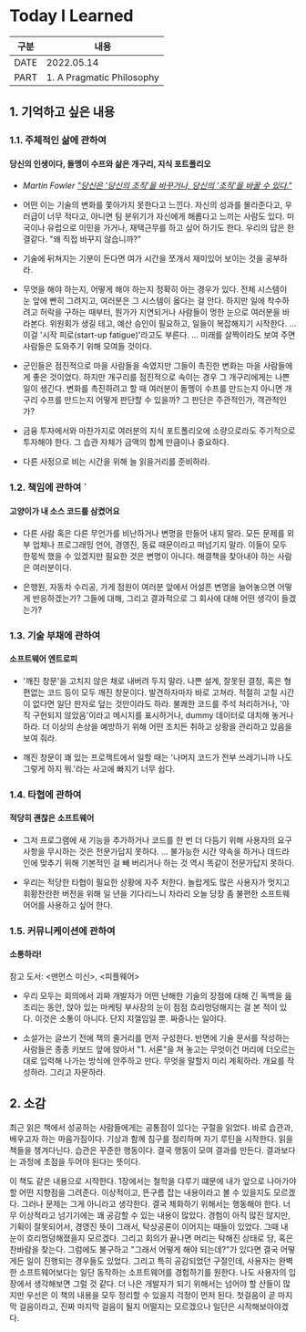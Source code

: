 # Today I Learned
| 구분  | 내용                       |
|------|---------------------------|
| DATE | 2022.05.14                |
| PART | 1. A Pragmatic Philosophy |


## 1. 기억하고 싶은 내용

### 1.1. 주체적인 삶에 관하여 
#### 당신의 인생이다, 돌멩이 수프와 삶은 개구리, 지식 포트폴리오
* <i>Martin Fowler ["당신은 '당신의 조직'을 바꾸거나, 당신의 '조직'을 바꿀 수 있다."](https://wiki.c2.com/?ChangeYourOrganization)</i>

* 어떤 이는 기술의 변화를 쫓아가지 못한다고 느낀다. 자신의 성과를 몰라준다고, 우러급이 너무 적다고, 아니면 팀 분위기가 자신에게 해롭다고 느끼는 사람도 있다. 미국이나 유럽으로 이민을 가거나, 재택근무를 하고 싶어 하기도 한다. 우리의 답은 한결같다. "왜 직접 바꾸지 않습니까?"

* 기술에 뒤쳐지는 기분이 든다면 여가 시간을 쪼개서 재미있어 보이는 것을 공부하라. 

* 무엇을 해야 하는지, 어떻게 해야 하는지 정확히 아는 경우가 있다. 전체 시스템이 눈 앞에 빤히 그려지고, 여러분은 그 시스템이 옳다는 걸 안다. 하지만 일에 착수하려고 허락을 구하는 때부터, 뭔가가 지연되거나 사람들이 멍한 눈으로 여러분을 바라본다. 위원회가 생길 테고, 예산 승인이 필요하고, 일들이 복잡해지기 시작한다. ... 이걸 '시작 피로(start-up fatigue)'라고도 부른다. ... 미래를 살짝이라도 보여 주면 사람들은 도와주기 위해 모여들 것이다.

* 군인들은 점진적으로 마을 사람들을 속였지만 그들이 촉진한 변화는 마을 사람들에게 좋은 것이었다. 하지만 개구리를 점진적으로 속이는 경우 그 개구리에게는 나쁜 일이 생긴다. 변화를 촉진하려고 할 때 여러분이 돌멩이 수프를 만드는지 아니면 개구리 수프를 만드는지 어떻게 판단할 수 있을까? 그 판단은 주관적인가, 객관적인가?

* 금융 투자에서와 마찬가지로 여러분의 지식 포트폴리오에 소량으로라도 주기적으로 투자해야 한다. 그 습관 자체가 금액의 합계 만큼이나 중요하다. 

* 다른 사정으로 비는 시간을 위해 늘 읽을거리를 준비하라. 

### 1.2. 책임에 관하여 `
#### 고양이가 내 소스 코드를 삼켰어요 
* 다른 사람 혹은 다른 무언가를 비난하거나 변명을 만들어 내지 말라. 모든 문제를 외부 업체나 프로그래밍 언어, 경영진, 동료 때문이라고 떠넘기지 말라. 이들이 모두 한몫씩 했을 수 있겠지만 필요한 것은 변명이 아니다. 해결책을 찾아내야 하는 사람은 여러분이다. 

* 은행원, 자동차 수리공, 가게 점원이 여러분 앞에서 어설픈 변명을 늘어놓으면 어떻게 반응하겠는가? 그들에 대해, 그리고 결과적으로 그 회사에 대해 어떤 생각이 들겠는가?

### 1.3. 기술 부채에 관하여 
#### 소프트웨어 엔트로피 
* '깨진 창문'을 고치지 않은 채로 내버려 두지 말라. 나쁜 설계, 잘못된 결정, 혹은 형편없는 코드 등이 모두 깨진 창문이다. 발견하자마자 바로 고쳐라. 적절히 고칠 시간이 없다면 일단 판자로 덮는 것만이라도 하라. 불쾌한 코드를 주석 처리하거나, '아직 구현되지 않았음'이라고 메시지를 표시하거나, dummy 데이터로 대치해 놓거나 하라. 더 이상의 손상을 예방하기 위해 어떤 조치든 취하고 상황을 관리하고 있음을 보여 줘라. 

* 깨진 창문이 꽤 있는 프로젝트에서 일할 때는 '나머지 코드가 전부 쓰레기니까 나도 그렇게 하지 뭐.'라는 사고에 빠지기 너무 쉽다. 

### 1.4. 타협에 관하여 
#### 적당히 괜찮은 소프트웨어 
* 그저 프로그램에 새 기능을 추가하거나 코드를 한 번 더 다듬기 위해 사용자의 요구 사항을 무시하는 것은 전문가답지 못하다. ... 불가능한 시간 약속을 하거나 데드라인에 맞추기 위해 기본적인 걸 빼 버리거나 하는 것 역시 똑같이 전문가답지 못하다. 

* 우리는 적당한 타협이 필요한 상황에 자주 처한다. 놀랍게도 많은 사용자가 멋지고 휘황찬란한 버전을 위해 일 년을 기다리느니 차라리 오늘 당장 좀 불편한 소프트웨어어를 사용하고 싶어 한다. 

### 1.5. 커뮤니케이션에 관하여 
#### 소통하라!
참고 도서: <맨먼스 미신>, <피플웨어>

* 우리 모두는 회의에서 괴짜 개발자가 어떤 난해한 기술의 장점에 대해 긴 독백을 읊조리는 동안, 앉아 있는 마케팅 부사장의 눈이 점점 흐리멍덩해지는 걸 본 적이 있다. 이것은 소통이 아니다. 단지 지껄임일 뿐. 짜증나는 일이다. 

* 소설가는 글쓰기 전에 책의 줄거리를 먼저 구성한다. 반면에 기술 문서를 작성하는 사람들은 종종 키보드 앞에 앉아서 "1. 서론"을 쳐 놓고는 무엇이건 머리에 더오르는 대로 입력해 나가는 방식에 안주하고 만다. 무엇을 말할지 미리 계획하라. 개요를 작성하라. 그리고 자문하라. 


## 2. 소감
최근 읽은 책에서 성공하는 사람들에게는 공통점이 있다는 구절을 읽었다. 바로 습관과, 배우고자 하는 마음가짐이다. 기상과 함께 침구를 정리하며 자기 루틴을 시작한다. 읽을 책들을 챙겨다닌다. 습관은 꾸준한 행동이다. 결국 행동이 모여 결과를 만든다. 결과보다는 과정에 초점을 두어야 된다는 뜻이다. 

이 책도 같은 내용으로 시작한다. 1장에서는 철학을 다루기 떄문에 내가 앞으로 나아가야 할 어떤 지향점을 그려준다. 이상적이고, 뜬구름 잡는 내용이라고 볼 수 있을지도 모르겠다. 그러나 문제는 그게 아니라고 생각한다. 결국 체화하기 위해서는 행동해야 한다. 너무 이상적라고 넘기기에는 꽤 공감할 수 있는 내용이 많았다. 경험이 아직 많진 않지만, 기획이 잘못되어서, 경영진 뜻이 그래서, 탁상공론이 이어지는 때들이 있었다. 그때 내 눈이 흐리멍덩해졌을지 모르겠다. 그리고 회의가 끝나면 머리는 탁해진 상태로 당, 혹은 찬바람을 찾는다. 그럼에도 불구하고 "그래서 어떻게 해야 되는데?"가 있다면 결국 어떻게든 일이 진행되는 경우들도 있었다. 그리고 특히 공감되었던 구절인데, 사용자는 완벽한 소프트웨어보다는 일단 동작하는 소프트웨어를 경험하기를 원한다. 나도 사용자의 입장에서 생각해보면 그럴 것 같다. 더 나은 개발자가 되기 위해서는 넘어야 할 산들이 많지만 우선은 이 책의 내용을 모두 정리할 수 있을지 걱정이 먼저 된다. 첫걸음이 곧 마지막 걸음이라고, 진짜 마지막 걸음이 될지 어떨지는 모르겠으나 일단은 시작해보아야겠다. 
